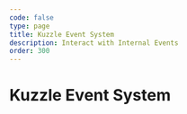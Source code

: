 ```yaml
---
code: false
type: page
title: Kuzzle Event System
description: Interact with Internal Events
order: 300
---
```


# Kuzzle Event System

